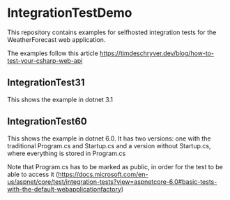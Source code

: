 # IntegrationTestDemo

This repository contains examples for selfhosted integration tests for the WeatherForecast web application.

The examples follow this article https://timdeschryver.dev/blog/how-to-test-your-csharp-web-api

## IntegrationTest31

This shows the example in dotnet 3.1

## IntegrationTest60

This shows the example in dotnet 6.0. It has two versions: one with the traditional Program.cs and Startup.cs and a version without Startup.cs, where everything is stored in Program.cs

Note that Program.cs has to be marked as public, in order for the test to be able to access it (https://docs.microsoft.com/en-us/aspnet/core/test/integration-tests?view=aspnetcore-6.0#basic-tests-with-the-default-webapplicationfactory)